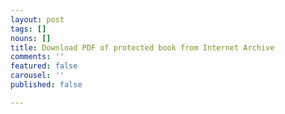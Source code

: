 ```yaml
---
layout: post
tags: []
nouns: []
title: Download PDF of protected book from Internet Archive
comments: ''
featured: false
carousel: ''
published: false

---
```

